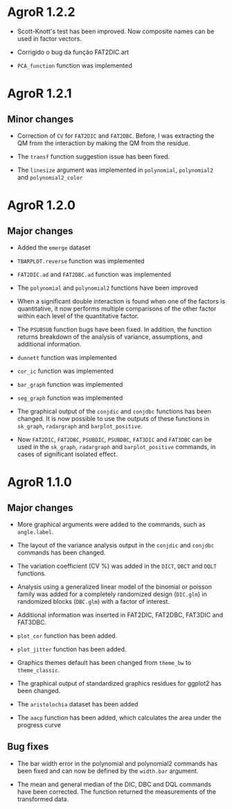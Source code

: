 # AgroR 1.2.2

* Scott-Knott's test has been improved. Now composite names can be used in factor vectors.

* Corrigido o bug da função FAT2DIC.art

* `PCA_function` function was implemented

# AgroR 1.2.1

## Minor changes

* Correction of `CV` for `FAT2DIC` and `FAT2DBC`. Before, I was extracting the QM from the interaction by making the QM from the residue. 

* The `transf` function suggestion issue has been fixed.

* The `linesize` argument was implemented in `polynomial`, `polynomial2` and `polynomial2_color`

# AgroR 1.2.0

## Major changes

* Added the `emerge` dataset 

* `TBARPLOT.reverse` function was implemented

* `FAT2DIC.ad` and `FAT2DBC.ad` function was implemented

* The `polynomial` and `polynomial2` functions have been improved

* When a significant double interaction is found when one of the factors is quantitative, it now performs multiple comparisons of the other factor within each level of the quantitative factor.

* The `PSUBSUB` function bugs have been fixed. In addition, the function returns breakdown of the analysis of variance, assumptions, and additional information. 

* `dunnett` function was implemented 

* `cor_ic` function was implemented 

* `bar_graph` function was implemented 

* `seg_graph` function was implemented 

* The graphical output of the `conjdic` and `conjdbc` functions has been changed. It is now possible to use the outputs of these functions in `sk_graph`, `radargraph` and `barplot_positive`.

* Now `FAT2DIC`, `FAT2DBC`, `PSUBDIC`, `PSUBDBC`, `FAT3DIC` and `FAT3DBC` can be used in the `sk_graph`, `radargraph` and `barplot_positive` commands, in cases of significant isolated effect.

# AgroR 1.1.0

## Major changes

* More graphical arguments were added to the commands, such as `angle.label`.

* The layout of the variance analysis output in the `conjdic` and `conjdbc` commands has been changed.

* The variation coefficient (CV %) was added in the `DICT`, `DBCT` and `DQLT` functions. 

* Analysis using a generalized linear model of the binomial or poisson family was added for a completely randomized design (`DIC.glm`) in randomized blocks (`DBC.glm`) with a factor of interest. 

* Additional information was inserted in FAT2DIC, FAT2DBC, FAT3DIC and FAT3DBC. 

* `plot_cor` function has been added. 

* `plot_jitter` function has been added.

* Graphics themes default has been changed from `theme_bw` to `theme_classic`. 

* The graphical output of standardized graphics residues for ggplot2 has been changed.

* The `aristolochia` dataset has been added 

* The `aacp` function has been added, which calculates the area under the progress curve 

## Bug fixes

* The bar width error in the polynomial and polynomial2 commands has been fixed and can now be defined by the `width.bar` argument.

* The mean and general median of the DIC, DBC and DQL commands have been corrected. The function returned the measurements of the transformed data. 


